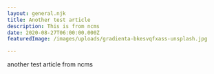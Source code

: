 ```yaml
---
layout: general.njk
title: Another test article
description: This is from ncms
date: 2020-08-27T06:00:00.000Z
featuredImage: /images/uploads/gradienta-bkesvqfxass-unsplash.jpg

---
```

another test article from ncms
